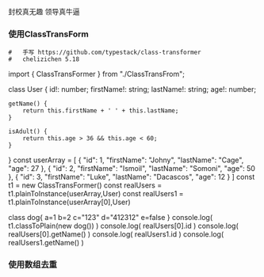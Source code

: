 封校真无趣
领导真牛逼

### 使用ClassTransForm 
    #   手写 https://github.com/typestack/class-transformer 
    #   chelizichen 5.18
import { ClassTransFormer } from "./ClassTransFrom";

class User {
    id!: number;
    firstName!: string;
    lastName!: string;
    age!: number;

    getName() {
        return this.firstName + ' ' + this.lastName;
    }

    isAdult() {
        return this.age > 36 && this.age < 60;
    }
}
const userArray = [
    {
      "id": 1,
      "firstName": "Johny",
      "lastName": "Cage",
      "age": 27
    },
    {
      "id": 2,
      "firstName": "Ismoil",
      "lastName": "Somoni",
      "age": 50
    },
    {
      "id": 3,
      "firstName": "Luke",
      "lastName": "Dacascos",
      "age": 12
    }
]
const t1 = new ClassTransFormer()
const realUsers = t1.plainToInstance(userArray,User)
const realUsers1 = t1.plainToInstance(userArray[0],User)


class dog{
  a=1
  b=2
  c="123"
  d="412312"
  e=false
}
console.log( t1.classToPlain(new dog()) )
console.log( realUsers[0].id )
console.log( realUsers[0].getName() )
console.log( realUsers1.id )
console.log( realUsers1.getName() )


### 使用数组去重

